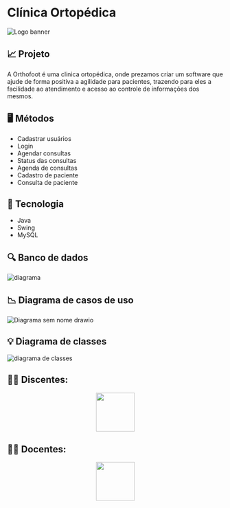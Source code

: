 # Clínica Ortopédica

![Logo banner](https://github.com/Joanakremer/orthofoot/assets/111135808/fb885e1b-dde6-4d24-b6a0-441aa4b1d7d9)


<h2> 📈 Projeto </h2>

<p> A Orthofoot é uma clinica ortopédica, onde prezamos criar um software que ajude de forma positiva a agilidade para pacientes, trazendo para eles a facilidade ao atendimento e acesso ao controle de informações dos mesmos. </p>

<h2> 🖥️ Métodos </h2>

+ Cadastrar usuários
+ Login 
+ Agendar consultas
+ Status das consultas
+ Agenda de consultas
+ Cadastro de paciente
+ Consulta de paciente


<h2> 🚀 Tecnologia </h2>
 
 + Java 
 + Swing
 + MySQL
 
 <h2> 🔍 Banco de dados </h2>
 
 ![diagrama](https://user-images.githubusercontent.com/111135808/224045736-566fde49-c493-4d79-9109-69df0a001b0d.png)


<h2> 📉 Diagrama de casos de uso </h2>


![Diagrama sem nome drawio](https://github.com/Joanakremer/orthofoot/assets/111135808/410e3a5e-9255-48c1-916b-a2828ef7ca03)





<h2> 💡 Diagrama de classes </h2>

![diagrama de classes](https://user-images.githubusercontent.com/111135808/229806002-d13b5d65-6e05-4ad9-9ef8-f53ba9bb2d9f.png)


 <h2> 🧑‍🎓 Discentes: </h2>
 <div align="center">
  <a href="https://linktr.ee/orthofoot" target="_blank"><img src="https://cdn.jsdelivr.net/gh/devicons/devicon/icons/github/github-original.svg" target="_blank" widht="90" height="90"></a>
 </div>

 <h2> 🧑‍🏫 Docentes: </h2>
 <div align="center">
  <a href="https://linktr.ee/OrthofootDocentes" target="_blank"><img src="https://cdn.jsdelivr.net/gh/devicons/devicon/icons/github/github-original.svg" target="_blank" widht="90" height="90"></a>
 </div>
 

